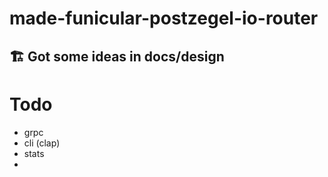# made-funicular-postzegel-io-router

## 🏗️ Got some ideas in docs/design



# Todo
- grpc
- cli (clap)
- stats
- 